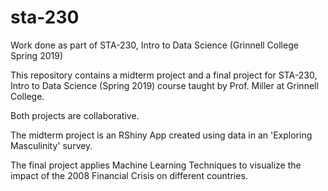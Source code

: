 # sta-230
Work done as part of STA-230, Intro to Data Science (Grinnell College Spring 2019)

This repository contains a midterm project and a final project for STA-230, Intro to Data Science (Spring 2019) course taught by Prof. Miller at Grinnell College. 

Both projects are collaborative. 

The midterm project is an RShiny App created using data in an 'Exploring Masculinity' survey. 

The final project applies Machine Learning Techniques to visualize the impact of the 2008 Financial Crisis on different countries.
